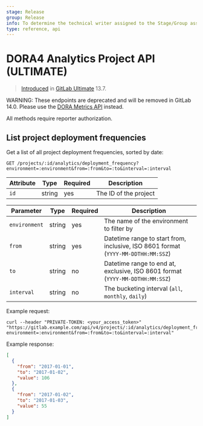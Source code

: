 ```yaml
---
stage: Release
group: Release
info: To determine the technical writer assigned to the Stage/Group associated with this page, see https://about.gitlab.com/handbook/engineering/ux/technical-writing/#assignments
type: reference, api
---
```


# DORA4 Analytics Project API **(ULTIMATE)**

> [Introduced](https://gitlab.com/gitlab-org/gitlab/-/issues/279039) in [GitLab Ultimate](https://about.gitlab.com/pricing/) 13.7.

WARNING:
These endpoints are deprecated and will be removed in GitLab 14.0. Please use the [DORA Metrics API](./dora/metrics.md) instead.

All methods require reporter authorization.

## List project deployment frequencies

Get a list of all project deployment frequencies, sorted by date:

```plaintext
GET /projects/:id/analytics/deployment_frequency?environment=:environment&from=:from&to=:to&interval=:interval
```

| Attribute    | Type   | Required | Description           |
|--------------|--------|----------|-----------------------|
| `id`         | string | yes      | The ID of the project |

| Parameter    | Type   | Required | Description           |
|--------------|--------|----------|-----------------------|
| `environment`| string | yes      | The name of the environment to filter by |
| `from`       | string | yes      | Datetime range to start from, inclusive, ISO 8601 format (`YYYY-MM-DDTHH:MM:SSZ`) |
| `to`         | string | no       | Datetime range to end at, exclusive, ISO 8601 format (`YYYY-MM-DDTHH:MM:SSZ`) |
| `interval`   | string | no       | The bucketing interval (`all`, `monthly`, `daily`) |

Example request:

```shell
curl --header "PRIVATE-TOKEN: <your_access_token>" "https://gitlab.example.com/api/v4/projects/:id/analytics/deployment_frequency?environment=:environment&from=:from&to=:to&interval=:interval"
```

Example response:

```json
[
  {
    "from": "2017-01-01",
    "to": "2017-01-02",
    "value": 106
  },
  {
    "from": "2017-01-02",
    "to": "2017-01-03",
    "value": 55
  }
]
```
